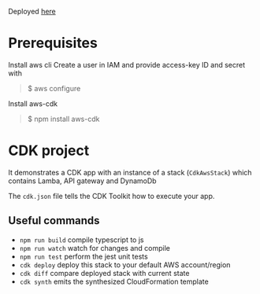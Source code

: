 Deployed [here](https://dt5a3cxb6o7xy.cloudfront.net)
# Prerequisites

Install aws cli
Create a user in IAM and provide access-key ID and secret with
>$ aws configure

Install aws-cdk
>$ npm install aws-cdk


# CDK project
It demonstrates a CDK app with an instance of a stack (`CdkAwsStack`)
which contains Lamba, API gateway and DynamoDb

The `cdk.json` file tells the CDK Toolkit how to execute your app.

## Useful commands

 * `npm run build`   compile typescript to js
 * `npm run watch`   watch for changes and compile
 * `npm run test`    perform the jest unit tests
 * `cdk deploy`      deploy this stack to your default AWS account/region
 * `cdk diff`        compare deployed stack with current state
 * `cdk synth`       emits the synthesized CloudFormation template
